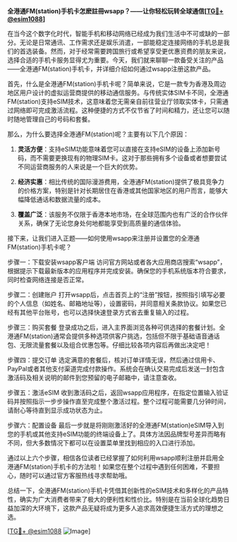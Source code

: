 **全港通FM(station)手机卡怎麽註冊wsapp？——让你轻松玩转全球通信[[TG💪+ @esim1088](https://t.me/s/esim1088)]**

在当今这个数字化时代，智能手机和移动网络已经成为我们生活中不可或缺的一部分。无论是日常通讯、工作需求还是娱乐消遣，一部能稳定连接网络的手机总是我们的首选装备。然而，对于经常需要跨国旅行或希望享受更优惠资费的朋友来说，选择合适的手机卡服务显得尤为重要。今天，我们就来聊聊一款备受关注的产品——全港通FM(station)手机卡，并详细介绍如何通过wsapp注册这款产品。

首先，什么是全港通FM(station)手机卡呢？简单来说，它是一款专为香港及周边地区用户设计的虚拟运营商提供的移动通信服务。与传统实体SIM卡不同，全港通FM(station)支持eSIM技术，这意味着您无需亲自前往营业厅领取实体卡，只需通过网络即可完成激活流程。这种便捷的方式不仅节省了时间和精力，还让您可以随时随地管理自己的号码和套餐。

那么，为什么要选择全港通FM(station)呢？主要有以下几个原因：

1. **灵活方便**：支持eSIM功能意味着您可以直接在支持eSIM的设备上添加新号码，而不需要更换现有的物理SIM卡。这对于那些拥有多个设备或者想要尝试不同运营商服务的人来说是一个巨大的优势。
   
2. **经济实惠**：相比传统的国际漫游费用，全港通FM(station)提供了极具竞争力的价格方案，特别是针对长期居住在香港或其他国家地区的用户而言，能够大幅降低通话和数据流量的成本。

3. **覆盖广泛**：该服务不仅限于香港本地市场，在全球范围内也有广泛的合作伙伴关系，确保了无论您身处何地都能享受到高质量的通信体验。

接下来，让我们进入正题——如何使用wsapp来注册并设置您的全港通FM(station)手机卡呢？

步骤一：下载安装wsapp客户端
访问官方网站或者各大应用商店搜索“wsapp”，根据提示下载最新版本的应用程序并完成安装。确保您的手机系统版本符合要求，同时检查网络连接是否正常。

步骤二：创建账户
打开wsapp后，点击首页上的“注册”按钮，按照指引填写必要的个人信息（如姓名、邮箱地址等），设置密码，并同意相关条款协议。如果您已经有其他平台账号，也可以选择快速登录方式省去重复输入的过程。

步骤三：购买套餐
登录成功之后，进入主界面浏览各种可供选择的套餐计划。全港通FM(station)通常会提供多种选项供客户挑选，包括但不限于基础语音通话包、无限流量套餐以及组合优惠包等。仔细比较各项内容后再做出决定吧！

步骤四：提交订单
选定满意的套餐后，核对订单详情无误，然后通过信用卡、PayPal或者其他支付渠道完成付款操作。系统会在确认交易完成后发送一封包含激活码及相关说明的邮件到您预留的电子邮箱中，请注意查收。

步骤五：激活eSIM
收到激活码之后，返回wsapp应用程序，在指定位置输入验证码并按照指示一步步操作直至完成整个激活过程。整个过程可能需要几分钟时间，请耐心等待直到显示成功状态为止。

步骤六：配置设备
最后一步就是将刚刚激活好的全港通FM(station)eSIM导入到您的手机或其他支持eSIM功能的终端设备上了。具体方法因品牌型号差异而略有不同，但大多数情况下都可以在设置菜单里找到相应的入口进行添加。

通过以上六个步骤，相信各位读者已经掌握了如何利用wsapp顺利注册并启用全港通FM(station)手机卡的方法啦！如果您在整个过程中遇到任何困难，不要担心，随时可以通过官方客服热线寻求帮助哦。

总结一下，全港通FM(station)手机卡凭借其创新性的eSIM技术和多样化的产品特性，确实为广大消费者带来了极大的便利性和性价比。特别是在当前全球化趋势日益加深的大环境下，这款产品无疑将成为更多人追求高效便捷生活方式的理想之选。

[[TG💪+ @esim1088](https://t.me/s/esim1088) ![Image](https://i.postimg.cc/4NQfJmqS/Snipaste-2025-05-13-00-14-12.png)]